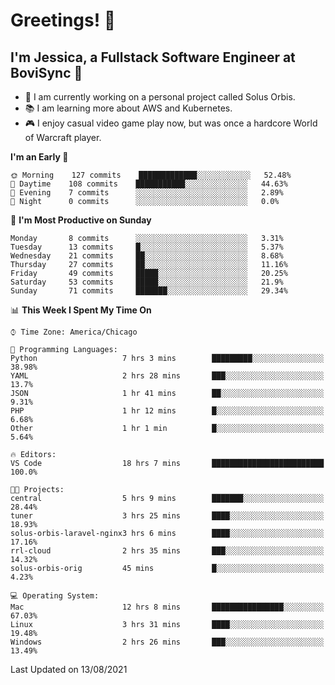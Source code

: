 # Greetings! 🧠

## I'm Jessica, a Fullstack Software Engineer at BoviSync 🐄

- 🌟 I am currently working on a personal project called Solus Orbis.
- 📚 I am learning more about AWS and Kubernetes.
- 🎮 I enjoy casual video game play now, but was once a hardcore World of Warcraft player.

<!--START_SECTION:waka-->
**I'm an Early 🐤** 

```text
🌞 Morning    127 commits    █████████████░░░░░░░░░░░░   52.48% 
🌆 Daytime    108 commits    ███████████░░░░░░░░░░░░░░   44.63% 
🌃 Evening    7 commits      ░░░░░░░░░░░░░░░░░░░░░░░░░   2.89% 
🌙 Night      0 commits      ░░░░░░░░░░░░░░░░░░░░░░░░░   0.0%

```
📅 **I'm Most Productive on Sunday** 

```text
Monday       8 commits      ░░░░░░░░░░░░░░░░░░░░░░░░░   3.31% 
Tuesday      13 commits     █░░░░░░░░░░░░░░░░░░░░░░░░   5.37% 
Wednesday    21 commits     ██░░░░░░░░░░░░░░░░░░░░░░░   8.68% 
Thursday     27 commits     ██░░░░░░░░░░░░░░░░░░░░░░░   11.16% 
Friday       49 commits     █████░░░░░░░░░░░░░░░░░░░░   20.25% 
Saturday     53 commits     █████░░░░░░░░░░░░░░░░░░░░   21.9% 
Sunday       71 commits     ███████░░░░░░░░░░░░░░░░░░   29.34%

```


📊 **This Week I Spent My Time On** 

```text
⌚︎ Time Zone: America/Chicago

💬 Programming Languages: 
Python                   7 hrs 3 mins        █████████░░░░░░░░░░░░░░░░   38.98% 
YAML                     2 hrs 28 mins       ███░░░░░░░░░░░░░░░░░░░░░░   13.7% 
JSON                     1 hr 41 mins        ██░░░░░░░░░░░░░░░░░░░░░░░   9.31% 
PHP                      1 hr 12 mins        █░░░░░░░░░░░░░░░░░░░░░░░░   6.68% 
Other                    1 hr 1 min          █░░░░░░░░░░░░░░░░░░░░░░░░   5.64%

🔥 Editors: 
VS Code                  18 hrs 7 mins       █████████████████████████   100.0%

🐱‍💻 Projects: 
central                  5 hrs 9 mins        ███████░░░░░░░░░░░░░░░░░░   28.44% 
tuner                    3 hrs 25 mins       ████░░░░░░░░░░░░░░░░░░░░░   18.93% 
solus-orbis-laravel-nginx3 hrs 6 mins        ████░░░░░░░░░░░░░░░░░░░░░   17.16% 
rrl-cloud                2 hrs 35 mins       ███░░░░░░░░░░░░░░░░░░░░░░   14.32% 
solus-orbis-orig         45 mins             █░░░░░░░░░░░░░░░░░░░░░░░░   4.23%

💻 Operating System: 
Mac                      12 hrs 8 mins       ████████████████░░░░░░░░░   67.03% 
Linux                    3 hrs 31 mins       ████░░░░░░░░░░░░░░░░░░░░░   19.48% 
Windows                  2 hrs 26 mins       ███░░░░░░░░░░░░░░░░░░░░░░   13.49%

```


 Last Updated on 13/08/2021
<!--END_SECTION:waka-->

<!--
**jessikuh/jessikuh** is a ✨ _special_ ✨ repository because its `README.md` (this file) appears on your GitHub profile.

Here are some ideas to get you started:

- 🔭 I’m currently working on ...
- 🌱 I’m currently learning ...
- 👯 I’m looking to collaborate on ...
- 🤔 I’m looking for help with ...
- 💬 Ask me about ...
- 📫 How to reach me: ...
- 😄 Pronouns: ...
- ⚡ Fun fact: ...
-->

